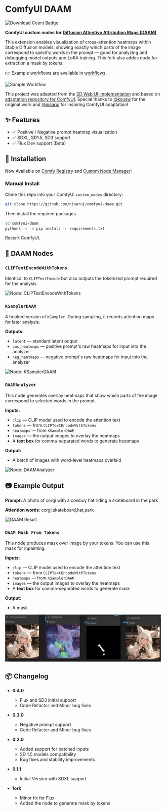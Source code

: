 # ComfyUI DAAM

![Download Count Badge](https://img.shields.io/badge/dynamic/json?url=https%3A%2F%2Fapi.comfy.org%2Fnodes%2Fcomfyui-daam&query=downloads&style=flat-square&label=Downloads&color=green)

**ComfyUI custom nodes for [Diffusion Attentive Attribution Maps (DAAM)](https://github.com/castorini/daam)**

This extension enables visualization of cross-attention heatmaps within Stable Diffusion models, showing exactly which parts of the image correspond to specific words in the prompt — good for analyzing and debugging model outputs and LoRA training. This fork also addes node for extraction a mask by tokens.

👉 Example workflows are available in [workflows](./workflows).

![Sample Workflow](./img/workflow.png)

This project was adapted from the [SD Web UI implementation](https://github.com/kousw/stable-diffusion-webui-daam) and based on [adaptation repository for ComfyUI](https://github.com/nisaruj/comfyui-daam).  Special thanks to [@kousw](https://github.com/kousw) for the original work and [@nisaruj](https://github.com/) for inspiring ComfyUI adaptation!

## ✨ Features
- ✅ Positive / Negative prompt heatmap visualization
- ✅ SDXL, SD1.5, SD3 support
- ✅ Flux Dev support (Beta)

## 🚀 Installation

Now Available on [Comfy Registry](https://registry.comfy.org/nodes/comfyui-daam) and [Custom Node Manager](https://github.com/Comfy-Org/ComfyUI-Manager)!

### Manual Install

Clone this repo into your ComfyUI `custom_nodes` directory:

```bash
git clone https://github.com/nisaruj/comfyui-daam.git
```

Then install the required packages
```bash
cd comfyui-daam
python3 -s -m pip install -r requirements.txt
```

Restart ComfyUI.


## 🧩 DAAM Nodes

### `CLIPTextEncodeWithTokens`

Identical to `CLIPTextEncode` but also outputs the tokenized prompt required for the analysis.

![Node: CLIPTextEncodeWithTokens](.img/node_clip.png)

### `KSamplerDAAM`

A hooked version of `KSampler`. During sampling, it records attention maps for later analysis.

**Outputs:**
- `latent` — standard latent output
- `pos_heatmaps` — positive prompt's raw heatmaps for input into the analyzer
- `neg_heatmaps` — negative prompt's raw heatmaps for input into the analyzer

![Node: KSamplerDAAM](./img/node_sampler.png)

### `DAAMAnalyzer`

This node generates overlay heatmaps that show which parts of the image correspond to selected words in the prompt.

**Inputs:**
- `clip` — CLIP model used to encode the attention text
- `tokens` — from `CLIPTextEncodeWithTokens`
- `heatmaps` — from `KSamplerDAAM`
- `images` — the output images to overlay the heatmaps
- A **text box** for comma-separated words to generate heatmaps

**Output:**
- A batch of images with word-level heatmaps overlaid

![Node: DAAMAnalyzer](./img/node_analyzer.png)


## 📷 Example Output

**Prompt:** A photo of corgi with a cowboy hat riding a skateboard in the park

**Attention words**: corgi,skateboard,hat,park

![DAAM Result](./img/preview.png)

### `DAAM Mask From Tokens`

This node produces mask over image by your tokens. You can use this mask for inpainting.

**Inputs:**
- `clip` — CLIP model used to encode the attention text
- `tokens` — from `CLIPTextEncodeWithTokens`
- `heatmaps` — from `KSamplerDAAM`
- `images` — the output images to overlay the heatmaps
- A **text box** for comma-separated words to generate mask

**Output:**
- A mask

![Node: DAAM Mask From Tokens](./img/inpainted.png)

## 📦 Changelog

- **0.4.0**
    - Flux and SD3 initial support
    - Code Refactor and Minor bug fixes

- **0.3.0**
    - Negative prompt support
    - Code Refactor and Minor bug fixes

- **0.2.0**
    - Added support for batched inputs
    - SD 1.5 models compatibility
    - Bug fixes and stability improvements

- **0.1.1**
    - Initial Version with SDXL support

- **fork**
    - Minor fix for Flux
    - Added the node to generate mask by tokens